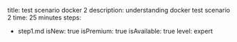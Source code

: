 title: test scenario docker 2
description: understanding docker test scenario 2
time: 25 minutes
steps:
  - step1.md
isNew: true
isPremium: true
isAvailable: true
level: expert
